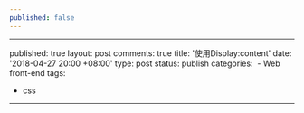 ```yaml
---
published: false
---
```


---
published: true
layout: post
comments: true
title: '使用Display:content'
date: '2018-04-27 20:00 +08:00'
type: post
status: publish
categories:
  - Web front-end
tags:
  - css
---
